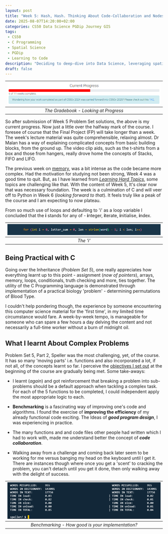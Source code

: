 ```yaml
---
layout: post
title: "Week 5: Hash, Hash. Thinking About Code-Collaboration and Nodes"
date: 2025-08-07T14:20:00+02:00
categories: CS50 Data Science PGDip Journey GIS
tags: 
 - CS50
 - C Programming
 - Spatial Science
 - PGDip
 - Learning to Code
description: "Deciding to deep-dive into Data Science, leveraging spatial data expertise and writing about the break."
draft: false
--- 
```

| <img src="/images/progress_week_5_of_11.png" alt="Pogress Bar"/> |
|:--:|
| *The Gradebook - Looking at Progress* |

So after submission of Week 5 Problem Set solutions, the above is my current progress. Now just a little over the halfway mark of the course. I foresee of course that the Final Project (FP) will take longer than a week. The week's lecture material was quite comprehensible, relaxing almost. Dr Malan has a way of explaining complicated concepts from basic building blocks, from the ground up. The video clip aids, such as the t-shirts from a box and those from hangers, really drove home the concepts of Stacks, FIFO and LIFO.

The previous week on [memory](https://erickndava.github.io/cs50/data/science/pgdip/journey/gis/2025/07/31/Week-4-Pointers-Memory-and-16-Digits-to-Work-With/), was a bit intense as the code became more complex. Had the motivation for studying not been strong, Week 4 was a good time to quit. But, as I have learned from *[Learning Hard Topics](https://erickndava.github.io/cs50/data/science/pgdip/journey/gis/2025/07/31/Week-4-Pointers-Memory-and-16-Digits-to-Work-With/)*, some topics are challenging like that. With the content of Week 5, It's clear now that was necessary foundation. The week is a culmination of C and will veer off to Python in Week 6 (*looking forward to that*). It feels truly like a peak of the course and I am expecting to now plateau. 

From so much use of loops and defaulting to 'i' as a loop variable I concluded that the **i** stands for any of - **i**nteger, **i**terate, **i**nitialise, **i**ndex.

| <img src="/images/iterator.png" alt="For Loop"/> |
|:--:|
| *The 'i'* |


## Being Practical with C


Going over the Inheritance (*Problem Set 5*),  one really appreciates how everything learnt up to this point - assignment (*now of pointers*), arrays, memory, loops, conditionals, truth checking and more, ties together. The utility of the C Programming language is demonstrated through implementation of a practical biology 'problem' - determining permutations of Blood Type.

I couldn't help pondering though, the experience by someone encountering this computer science material for the 'first time', in my limited time circumstance would fare. A week-by-week tempo,  is manageable  for someone who can spare a few hours a day delving the content and not necessarily a full-time worker without a burn of midnight oil.

## What I learnt About Complex Problems

Problem Set 5, Part 2, Speller was the most challenging, yet, of the course. It has so many 'moving parts' i.e. functions and also incorporated a lot, if not all, of the concepts learnt so far.  I perceive the [objectives I set out](https://erickndava.github.io/cs50/data-science/pgdip-journey/2025/06/15/Why-I-Took-Harvard's-CS50-as-a-Mid-Career-Spatial-Scientist/) at the beginning of the course are gradually being met. Some take-aways:

- I learnt (*again*) and got reinforcement that breaking a problem into sub-problems should be a default approach when tackling a complex task. For each of the 5 functions to be completed, I could independent  apply the most appropriate logic to each.

- **Benchmarking** is a fascinating way of improving one's code and algorithms. I found the exercise of **improving the efficiency** of my already functional code exciting. The Ideas of ***good program design***, I was experiencing in practice.

- The many functions and and code files other people had written which I had to work with, made me understand better the concept of ***code collaboration***.

- Walking away from a challenge and coming back later seem to be working for me versus banging my head on the keyboard until I get it. There are instances though where once you get a 'scent' to cracking the problem, you can't detach until you get it done, then only walking away with the delight of success.

| <img src="/images/benchmarking.png" alt="Benchmarking Image"/> |
|:--:|
| *Benchmarking - How good is your implementation?* |
